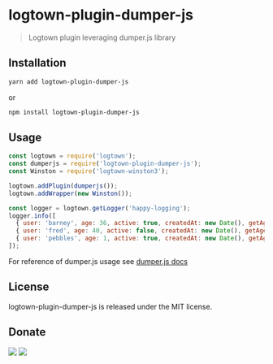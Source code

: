 # logtown-plugin-dumper-js

> Logtown plugin leveraging dumper.js library 

## Installation

```bash
yarn add logtown-plugin-dumper-js 
```

or 

```bash
npm install logtown-plugin-dumper-js
```

## Usage

```javascript
const logtown = require('logtown');
const dumperjs = require('logtown-plugin-dumper-js');
const Winston = require('logtown-winston3');

logtown.addPlugin(dumperjs());
logtown.addWrapper(new Winston());

const logger = logtown.getLogger('happy-logging');
logger.info([
  { user: 'barney', age: 36, active: true, createdAt: new Date(), getAge: () => this.age },
  { user: 'fred', age: 40, active: false, createdAt: new Date(), getAge: () => this.age },
  { user: 'pebbles', age: 1, active: true, createdAt: new Date(), getAge: () => this.age }
]);
```

For reference of dumper.js usage see [dumper.js docs](https://github.com/zeeshanu/dumper.js)


## License

logtown-plugin-dumper-js is released under the MIT license.

## Donate

[![](https://img.shields.io/badge/patreon-donate-yellow.svg)](https://www.patreon.com/red_rabbit)
[![](https://img.shields.io/badge/flattr-donate-yellow.svg)](https://flattr.com/profile/red_rabbit)

